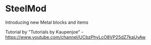 # SteelMod
Introducing new Metal blocks and items

Tutorial by "Tutorials by Kaupenjoe" - https://www.youtube.com/channel/UCbzPhyLcO8VP25dZ7kaUyAw
